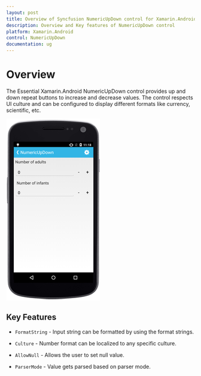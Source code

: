 ```yaml
---
layout: post
title: Overview of Syncfusion NumericUpDown control for Xamarin.Android
description: Overview and Key features of NumericUpDown control
platform: Xamarin.Android
control: NumericUpDown
documentation: ug
---
```


# Overview

The Essential Xamarin.Android NumericUpDown control provides up and down repeat buttons to increase and decrease values. The control respects UI culture and can be configured to display different formats like currency, scientific, etc.

![Xamarin.Android NumericUpDown Overview Image](images/overview.png)

## Key Features

* `FormatString` - Input string can be formatted by using the format strings.

* `Culture` - Number format can be localized to any specific culture.

* `AllowNull` - Allows the user to set null value.

* `ParserMode` - Value gets parsed based on parser mode.






